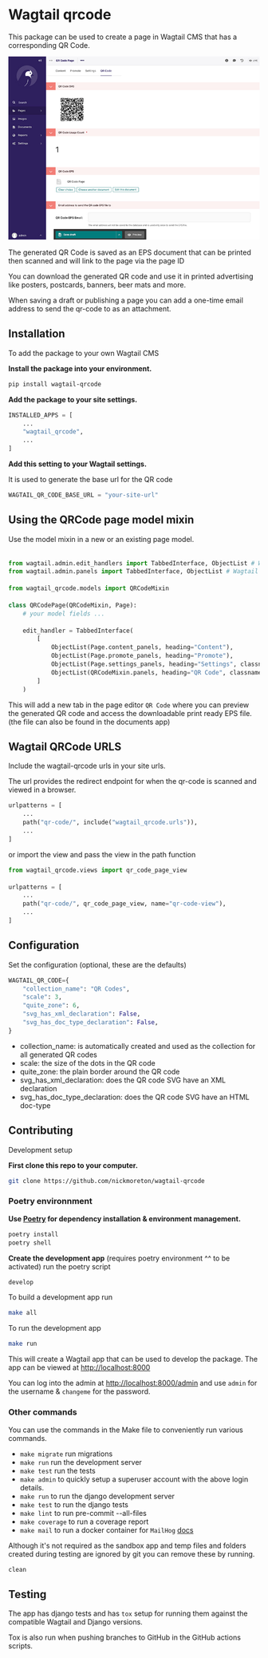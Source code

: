 # Wagtail qrcode

This package can be used to create a page in Wagtail CMS that has a corresponding QR Code.

![Alt text](docs/sample.jpg?raw=true "Title")

The generated QR Code is saved as an EPS document that can be printed then scanned and will link to the page via the page ID

You can download the generated QR code and use it in printed advertising like posters, postcards, banners, beer mats and more.

When saving a draft or publishing a page you can add a one-time email address to send the qr-code to as an attachment.

## Installation

To add the package to your own Wagtail CMS

**Install the package into your environment.**

```bash
pip install wagtail-qrcode
```

**Add the package to your site settings.**

```python
INSTALLED_APPS = [
    ...
    "wagtail_qrcode",
    ...
]
```

**Add this setting to your Wagtail settings.**

It is used to generate the base url for the QR code

```python
WAGTAIL_QR_CODE_BASE_URL = "your-site-url"
```

## Using the QRCode page model mixin

Use the model mixin in a new or an existing page model.

```python

from wagtail.admin.edit_handlers import TabbedInterface, ObjectList # Wagtail <= 2.*.*
from wagtail.admin.panels import TabbedInterface, ObjectList # Wagtail >= 3.*.*

from wagtail_qrcode.models import QRCodeMixin

class QRCodePage(QRCodeMixin, Page):
    # your model fields ...

    edit_handler = TabbedInterface(
        [
            ObjectList(Page.content_panels, heading="Content"),
            ObjectList(Page.promote_panels, heading="Promote"),
            ObjectList(Page.settings_panels, heading="Settings", classname="settings"),
            ObjectList(QRCodeMixin.panels, heading="QR Code", classname="qr-code"),
        ]
    )
```

This will add a new tab in the page editor `QR Code` where you can preview the generated QR code and access the downloadable print ready EPS file. (the file can also be found in the documents app)

## Wagtail QRCode URLS

Include the wagtail-qrcode urls in your site urls.

The url provides the redirect endpoint for when the qr-code is scanned and viewed in a browser.

```python
urlpatterns = [
    ...
    path("qr-code/", include("wagtail_qrcode.urls")),
    ...
]
```

or import the view and pass the view in the path function

```python
from wagtail_qrcode.views import qr_code_page_view

urlpatterns = [
    ...
    path("qr-code/", qr_code_page_view, name="qr-code-view"),
    ...
]
```

## Configuration

Set the configuration (optional, these are the defaults)

```python
WAGTAIL_QR_CODE={
    "collection_name": "QR Codes",
    "scale": 3,
    "quite_zone": 6,
    "svg_has_xml_declaration": False,
    "svg_has_doc_type_declaration": False,
}
```

- collection_name: is automatically created and used as the collection for all generated QR codes
- scale: the size of the dots in the QR code
- quite_zone: the plain border around the QR code
- svg_has_xml_declaration: does the QR code SVG have an XML declaration
- svg_has_doc_type_declaration: does the QR code SVG have an HTML doc-type

## Contributing

Development setup

**First clone this repo to your computer.**

```bash
git clone https://github.com/nickmoreton/wagtail-qrcode
```

### Poetry environnment

**Use [Poetry](https://python-poetry.org) for dependency installation & environment management.**

```bash
poetry install
poetry shell
```

**Create the development app** (requires poetry environment ^^ to be activated) run the poetry script

```bash
develop
```

To build a development app run

```bash
make all
```

To run the development app

```bash
make run
```

This will create a Wagtail app that can be used to develop the package. The app can be viewed at <http://localhost:8000>

You can log into the admin at <http://localhost:8000/admin> and use `admin` for the username & `changeme` for the password.

### Other commands

You can use the commands in the Make file to conveniently run various commands.

- `make migrate` run migrations
- `make run` run the development server
- `make test` run the tests
- `make admin` to quickly setup a superuser account with the above login details.
- `make run` to run the django development server
- `make test` to run the django tests
- `make lint` to run pre-commit --all-files
- `make coverage` to run a coverage report
- `make mail` to run a docker container for `MailHog` [docs](docs/mailhog.md)

Although it's not required as the sandbox app and temp files and folders created during testing are ignored by git you can remove these by running.

```bash
clean
```

## Testing

The app has django tests and has `tox` setup for running them against the compatible Wagtail and Django versions.

Tox is also run when pushing branches to GitHub in the GitHub actions scripts.
